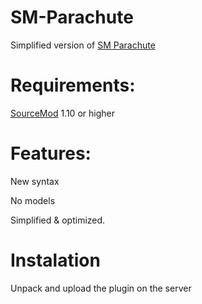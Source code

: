 # SM-Parachute
Simplified version of [SM Parachute](https://forums.alliedmods.net/showthread.php?p=580269) 

# Requirements:
[SourceMod](https://www.sourcemod.net/downloads.php?branch=stable) 1.10 or higher

# Features:
New syntax

No models

Simplified & optimized.

# Instalation
Unpack and upload the plugin on the server
